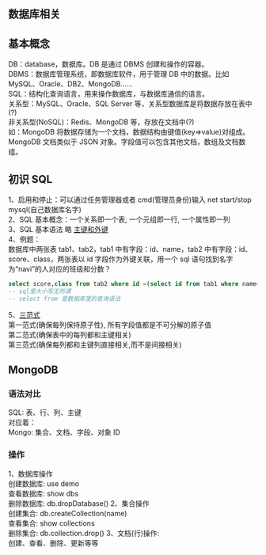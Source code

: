 ## 数据库相关

## 基本概念

DB：database，数据库。DB 是通过 DBMS 创建和操作的容器。  
DBMS：数据库管理系统，即数据库软件，用于管理 DB 中的数据。比如 MySQL、Oracle、DB2、MongoDB……  
SQL：结构化查询语言，用来操作数据库，与数据库通信的语言。  
关系型：MySQL、Oracle、SQL Server 等，关系型数据库是将数据存放在表中(?)  
非关系型(NoSQL)：Redis、MongoDB 等，存放在文档中(?)  
如：MongoDB 将数据存储为一个文档，数据结构由键值(key=>value)对组成。MongoDB 文档类似于 JSON 对象。字段值可以包含其他文档，数组及文档数组。

## 初识 SQL

1、启用和停止：可以通过任务管理器或者 cmd(管理员身份)输入 net start/stop mysql(自己数据库名字)  
2、SQL 基本概念：一个关系即一个表, 一个元组即一行, 一个属性即一列  
3、SQL 基本语法 略 [主键和外键](https://www.cnblogs.com/lrhya/p/12534561.html)  
4、例题：  
数据库中两张表 tab1、tab2，tab1 中有字段：id、name，tab2 中有字段：id、score、class，两张表以 id 字段作为外键关联，用一个 sql 语句找到名字为“navi”的人对应的班级和分数？

```sql
select score,class from tab2 where id =(select id from tab1 where name="navi");
-- sql里大小写无所谓
-- select from 是数据库里的查询语法
```

5、[三范式](https://www.cnblogs.com/linjiqin/archive/2012/04/01/2428695.html)  
第一范式(确保每列保持原子性), 所有字段值都是不可分解的原子值  
第二范式(确保表中的每列都和主键相关)  
第三范式(确保每列都和主键列直接相关,而不是间接相关)

## MongoDB

### 语法对比

SQL: 表、行、列、主键  
对应着：  
Mongo: 集合、文档、字段、对象 ID

### 操作

1、数据库操作  
创建数据库: use demo  
查看数据库: show dbs  
删除数据库: db.dropDatabase()
2、集合操作  
创建集合: db.createCollection(name)  
查看集合: show collections  
删除集合: db.collection.drop()
3、文档(行)操作:  
创建、查看、删除、更新等等
